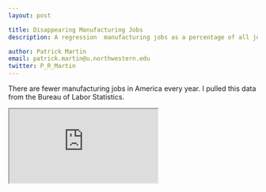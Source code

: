 ```yaml
---
layout: post

title: Disappearing Manufacturing Jobs
description: A regression  manufacturing jobs as a percentage of all jobs

author: Patrick Martin
email: patrick.martin@u.northwestern.edu
twitter: P_R_Martin
---
```

There are fewer manufacturing jobs in America every year. I pulled this data from the Bureau of Labor Statistics.  

<iframe src="https://docs.google.com/spreadsheets/d/1VaAm0Aqly5sjPSnuLJQGLdpYSOvvjce4t2eEk3CRulE/pubchart?oid=311736052&amp;format=interactive"></iframe>
